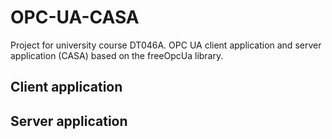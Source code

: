 # OPC-UA-CASA

Project for university course DT046A.
OPC UA client application and server application (CASA) based on the freeOpcUa library.

## Client application
## Server application
